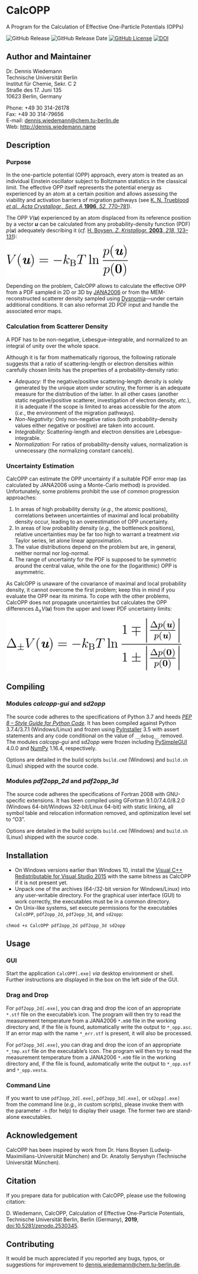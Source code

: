 # CalcOPP
A Program for the Calculation of Effective One-Particle Potentials (OPPs)

<img src="https://img.shields.io/github/release/dewiedem/calcopp/all.svg" alt="GitHub Release" data-external="1" /> <img src="https://img.shields.io/github/release-date/dewiedem/calcopp.svg" alt="GitHub Release Date" data-external="1" /> [<img src="https://img.shields.io/github/license/dewiedem/calcopp.svg" alt="GitHub License" data-external="1" />](./LICENSE) [![DOI](https://img.shields.io/badge/DOI-10.5281%2Fzenodo.2530345-blue.svg)](https://doi.org/10.5281/zenodo.2530345)

## Author and Maintainer
Dr. Dennis Wiedemann\
Technische Universität Berlin\
Institut für Chemie, Sekr. C 2\
Straße des 17. Juni 135\
10623 Berlin, Germany

Phone:	+49 30 314-26178\
Fax:	+49 30 314-79656\
E-mail:	[dennis.wiedemann@chem.tu-berlin.de](mailto:dennis.wiedemann@chem.tu-berlin.de)\
Web:	http://dennis.wiedemann.name

## Description
### Purpose
In the one-particle potential (OPP) approach, every atom is treated as an individual Einstein oscillator subject to Boltzmann statistics in the classical limit. The effective OPP itself represents the potential energy as experienced by an atom at a certain position and allows assessing the viability and activation barriers of migration pathways (see [K. N. Trueblood *et al.*, *Acta Crystallogr., Sect. A* **1996**, *52*, 770–781](https://doi.org/10.1107/S0108767396005697)).

The OPP *V*(***u***) experienced by an atom displaced from its reference position by a vector ***u*** can be calculated from any probability-density function (PDF) *p*(***u***) adequately describing it (*cf.* [H. Boysen, *Z. Kristallogr.* **2003**, *218*, 123–131](https://doi.org/10.1524/zkri.218.2.123.20668)): 

![Equation 1](./images/equation_1.svg)

Depending on the problem, CalcOPP allows to calculate the effective OPP from a PDF sampled in 2D or 3D by [JANA2006](http://jana.fzu.cz/) or from the MEM-reconstructed scatterer density sampled using [Dysnomia](https://jp-minerals.org/dysnomia/en/)—under certain additional conditions. It can also reformat 2D PDF input and handle the associated error maps.

### Calculation from Scatterer Density 
A PDF has to be non-negative, Lebesgue-integrable, and normalized to an integral of unity over the whole space.

Although it is far from mathematically rigorous, the following rationale suggests that a ratio of scattering-length or electron densities within carefully chosen limits has the properties of a probability-density ratio:
- *Adequacy:* If the negative/positive scattering-length density is solely generated by the unique atom under scrutiny, the former is an adequate measure for the distribution of the latter. In all other cases (another static negative/positive scatterer, investigation of electron density, *etc.*), it is adequate if the scope is limited to areas accessible for the atom (*i.e.*, the environment of the migration pathways).
- *Non-Negativity:* Only non-negative ratios (both probability-density values either negative or positive) are taken into account.
- *Integrability:* Scattering-length and electron densities are Lebesgue-integrable.
- *Normalization:* For ratios of probability-density values, normalization is unnecessary (the normalizing constant cancels).

### Uncertainty Estimation
CalcOPP can estimate the OPP uncertainty if a suitable PDF error map (as calculated by JANA2006 using a Monte-Carlo method) is provided. Unfortunately, some problems prohibit the use of common progression approaches:
1. In areas of high probability density (*e.g.*, the atomic positions), correlations between uncertainties of maximal and local probability density occur, leading to an overestimation of OPP uncertainty.
2. In areas of low probability density (*e.g.*, the bottleneck positions), relative uncertainties may be far too high to warrant a treatment *via* Taylor series, let alone linear approximation.
3. The value distributions depend on the problem but are, in general, neither normal nor log-normal.
4. The range of uncertainty for the PDF is supposed to be symmetric around the central value, while the one for the (logarithmic) OPP is asymmetric.

As CalcOPP is unaware of the covariance of maximal and local probability density, it cannot overcome the first problem; keep this in mind if you evaluate the OPP near its minima. To cope with the other problems, CalcOPP does not propagate uncertainties but calculates the OPP differences Δ<sub>±</sub>*V*(***u***) from the upper and lower PDF uncertainty limits:

![Equation 2](./images/equation_2.svg)

## Compiling
### Modules *calcopp-gui* and *sd2opp*
The source code adheres to the specifications of Python 3.7 and heeds [*PEP 8 – Style Guide for Python Code*](https://www.python.org/dev/peps/pep-0008/). It has been compiled against Python 3.7.4/3.7.1 (Windows/Linux) and frozen using [PyInstaller](https://www.pyinstaller.org/) 3.5 with assert statements and any code conditional on the value of `__debug__` removed. The modules *calcopp-gui* and *sd2opp* were frozen including [PySimpleGUI](https://pypi.org/project/PySimpleGUI/) 4.0.0 and [NumPy](https://www.numpy.org/) 1.16.4, respectively.

Options are detailed in the build scripts `build.cmd` (Windows) and `build.sh` (Linux) shipped with the source code.

### Modules *pdf2opp_2d* and *pdf2opp_3d*
The source code adheres the specifications of Fortran 2008 with GNU-specific extensions. It has been compiled using GFortran 9.1.0/7.4.0/8.2.0 (Windows 64-bit/Windows 32-bit/Linux 64-bit) with static linking, all symbol table and relocation information removed, and optimization level set to “O3”.

Options are detailed in the build scripts `build.cmd` (Windows) and `build.sh` (Linux) shipped with the source code.

## Installation
- On Windows versions earlier than Windows 10, install the [Visual C++ Redistributable for Visual Studio 2015](https://www.microsoft.com/en-US/download/details.aspx?id=48145) with the same bitness as CalcOPP if it is not present yet.
- Unpack one of the archives (64-/32-bit version for Windows/Linux) into any user-writable directory. For the graphical user interface (GUI) to work correctly, the executables must be in a common directory.
- On Unix-like systems, set execute permissions for the executables `CalcOPP`, `pdf2opp_2d`, `pdf2opp_3d`, and `sd2opp`:
```
chmod +x CalcOPP pdf2opp_2d pdf2opp_3d sd2opp
```

## Usage
### GUI
Start the application `CalcOPP[.exe]` *via* desktop environment or shell. Further instructions are displayed in the box on the left side of the GUI. 

### Drag and Drop
For `pdf2opp_2d[.exe]`, you can drag and drop the icon of an appropriate `*.stf` file on the executable’s icon. The program will then try to read the measurement temperature from a JANA2006 `*.m90` file in the working directory and, if the file is found, automatically write the output to `*_opp.asc`. If an error map with the name `*_err.stf` is present, it will also be processed.

For `pdf2opp_3d[.exe]`, you can drag and drop the icon of an appropriate `*_tmp.xsf` file on the executable’s icon. The program will then try to read the measurement temperature from a JANA2006 `*.m90` file in the working directory and, if the file is found, automatically write the output to `*_opp.xsf` and `*_opp.vesta`.

### Command Line
If you want to use `pdf2opp_2d[.exe]`, `pdf2opp_3d[.exe]`, or `sd2opp[.exe]` from the command line (*e.g.*, in custom scripts), please invoke them with the parameter `-h` (for help) to display their usage. The former two are stand-alone executables.

## Acknowledgement
CalcOPP has been inspired by work from Dr. Hans Boysen (Ludwig-Maximilians-Universität München) and Dr. Anatoliy Senyshyn (Technische Universität München).

## Citation
If you prepare data for publication with CalcOPP, please use the following citation:

D. Wiedemann, CalcOPP, Calculation of Effective One-Particle Potentials, Technische Universität Berlin, Berlin (Germany), **2019**, [doi:10.5281/zenodo.2530345](https://doi.org/10.5281/zenodo.2530345).

## Contributing
It would be much appreciated if you reported any bugs, typos, or suggestions for improvement to [dennis.wiedemann@chem.tu-berlin.de](mailto:dennis.wiedemann@chem.tu-berlin.de).
